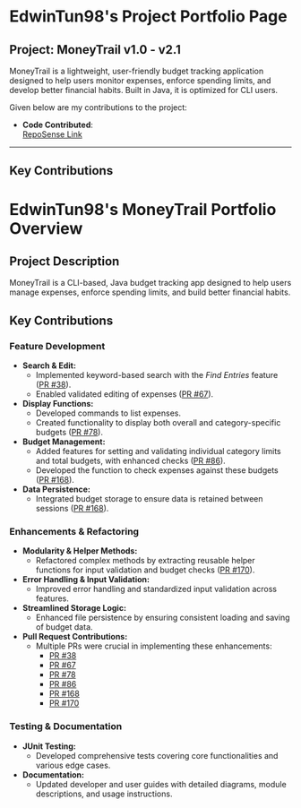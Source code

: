 # EdwinTun98's Project Portfolio Page

## Project: MoneyTrail v1.0 - v2.1

MoneyTrail is a lightweight, user-friendly budget tracking application designed to help users monitor expenses, enforce spending limits, and develop better financial habits. Built in Java, it is optimized for CLI users.

Given below are my contributions to the project:

- **Code Contributed**:  
  [RepoSense Link](https://nus-cs2113-ay2425s2.github.io/tp-dashboard/?search=&sort=groupTitle&sortWithin=title&timeframe=commit&mergegroup=&groupSelect=groupByRepos&breakdown=true&checkedFileTypes=docs~functional-code~test-code~other&since=2025-02-21&tabOpen=true&tabType=authorship&tabAuthor=EdwinTun98&tabRepo=AY2425S2-CS2113-W12-4%2Ftp%5Bmaster%5D&authorshipIsMergeGroup=false&authorshipFileTypes=docs~functional-code~test-code&authorshipIsBinaryFileTypeChecked=false&authorshipIsIgnoredFilesChecked=false)

---

## Key Contributions

# EdwinTun98's MoneyTrail Portfolio Overview

## Project Description
MoneyTrail is a CLI-based, Java budget tracking app designed to help users manage expenses, enforce spending limits, and build better financial habits.

## Key Contributions

### Feature Development
- **Search & Edit:**
  - Implemented keyword-based search with the *Find Entries* feature ([PR #38](https://github.com/AY2425S2-CS2113-W12-4/tp/pull/38)).
  - Enabled validated editing of expenses ([PR #67](https://github.com/AY2425S2-CS2113-W12-4/tp/pull/67)).
- **Display Functions:**
  - Developed commands to list expenses.
  - Created functionality to display both overall and category-specific budgets ([PR #78](https://github.com/AY2425S2-CS2113-W12-4/tp/pull/78)).
- **Budget Management:**
  - Added features for setting and validating individual category limits and total budgets, with enhanced checks ([PR #86](https://github.com/AY2425S2-CS2113-W12-4/tp/pull/86)).
  - Developed the function to check expenses against these budgets ([PR #168](https://github.com/AY2425S2-CS2113-W12-4/tp/pull/168)).
- **Data Persistence:**
  - Integrated budget storage to ensure data is retained between sessions ([PR #168](https://github.com/AY2425S2-CS2113-W12-4/tp/pull/168)).

### Enhancements & Refactoring
- **Modularity & Helper Methods:**
  - Refactored complex methods by extracting reusable helper functions for input validation and budget checks ([PR #170](https://github.com/AY2425S2-CS2113-W12-4/tp/pull/170)).
- **Error Handling & Input Validation:**
  - Improved error handling and standardized input validation across features.
- **Streamlined Storage Logic:**
  - Enhanced file persistence by ensuring consistent loading and saving of budget data.
- **Pull Request Contributions:**
  - Multiple PRs were crucial in implementing these enhancements:
    - [PR #38](https://github.com/AY2425S2-CS2113-W12-4/tp/pull/38)
    - [PR #67](https://github.com/AY2425S2-CS2113-W12-4/tp/pull/67)
    - [PR #78](https://github.com/AY2425S2-CS2113-W12-4/tp/pull/78)
    - [PR #86](https://github.com/AY2425S2-CS2113-W12-4/tp/pull/86)
    - [PR #168](https://github.com/AY2425S2-CS2113-W12-4/tp/pull/168)
    - [PR #170](https://github.com/AY2425S2-CS2113-W12-4/tp/pull/170)

### Testing & Documentation
- **JUnit Testing:**
  - Developed comprehensive tests covering core functionalities and various edge cases.
- **Documentation:**
  - Updated developer and user guides with detailed diagrams, module descriptions, and usage instructions.
